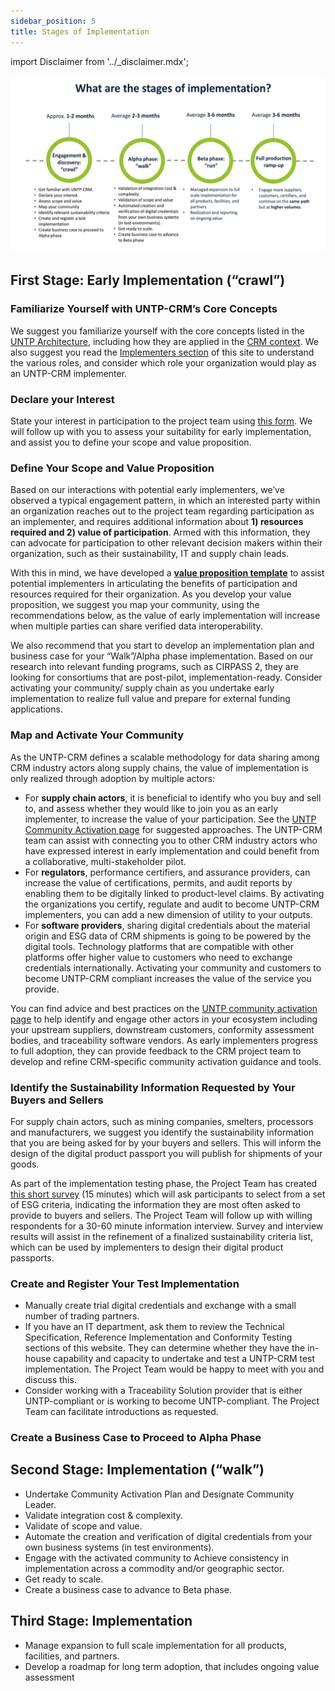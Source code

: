 ```yaml
---
sidebar_position: 5
title: Stages of Implementation
---
```


import Disclaimer from '../\_disclaimer.mdx';

<Disclaimer />

![D4.1Timeline](../files/D4.1Timeline.png)

## First Stage: Early Implementation (“crawl”)

### **Familiarize Yourself with UNTP-CRM’s Core Concepts**

We suggest you familiarize yourself with the core concepts listed in the [UNTP Architecture](https://uncefact.github.io/spec-untp/docs/specification/), including how they are applied in the [CRM context](https://uncefact.github.io/project-crm/docs/specification/Architecture). We also suggest you read the [Implementers section](https://uncefact.github.io/project-crm/docs/register/) of this site to understand the various roles, and consider which role your organization would play as an UNTP-CRM implementer.

### **Declare your Interest**

State your interest in participation to the project team using [this form](https://uncefact.github.io/project-crm/docs/specification/Architecture).  We will follow up with you to assess your suitability for early implementation, and assist you to define your scope and value proposition. 

### **Define Your Scope and Value Proposition**

Based on our interactions with potential early implementers, we’ve observed a typical engagement pattern, in which an interested party within an organization reaches out to the project team regarding participation as an implementer, and requires additional information about **1) resources required and 2) value of participation**. Armed with this information, they can advocate for participation to other relevant decision makers within their organization, such as their sustainability, IT and supply chain leads. 

With this in mind, we have developed a [**value proposition template**](https://docs.google.com/presentation/d/1CXkunB9L5Nr-Xw-4tQ8rJOYNMOZOObF7/edit?usp=sharing&ouid=102588425343518355761&rtpof=true&sd=true) to assist potential implementers in articulating the benefits of participation and resources required for their organization. As you develop your value proposition, we suggest you map your community, using the recommendations below, as the value of early implementation will increase when multiple parties can share verified data interoperability. 

We also recommend that you start to develop an implementation plan and business case for your “Walk”/Alpha phase implementation. Based on our research into relevant funding programs, such as CIRPASS 2, they are looking for consortiums that are post-pilot, implementation-ready. Consider activating your community/ supply chain as you undertake early implementation to realize full value and prepare for external funding applications. 

### **Map and Activate Your Community**

As the UNTP-CRM defines a scalable methodology for data sharing among CRM industry actors along supply chains, the value of implementation is only realized through adoption by multiple actors:

* For **supply chain actors**, it is beneficial to identify who you buy and sell to, and assess whether they would like to join you as an early implementer, to increase the value of your participation. See the [UNTP Community Activation page](https://uncefact.github.io/spec-untp/docs/business-case/CommunityActivationProgram) for suggested approaches. The UNTP-CRM team can assist with connecting you to other CRM industry actors who have expressed interest in early implementation and could benefit from a collaborative, multi-stakeholder pilot.
* For **regulators**, performance certifiers, and assurance providers, can increase the value of certifications, permits, and audit reports by enabling them to be digitally linked to product-level claims. By activating the organizations you certify, regulate and audit to become UNTP-CRM implementers, you can add a new dimension of utility to your outputs.
* For **software providers**, sharing digital credentials about the material origin and ESG data of CRM shipments is going to be powered by the digital tools. Technology platforms that are compatible with other platforms offer higher value to customers who need to exchange credentials internationally. Activating your community and customers to become UNTP-CRM compliant increases the value of the service you provide.

You can find advice and best practices on the [UNTP community activation page](https://uncefact.github.io/spec-untp/docs/business-case/CommunityActivationProgram) to help identify and engage other actors in your ecosystem including your upstream suppliers, downstream customers, conformity assessment bodies, and traceability software vendors. As early implementers progress to full adoption, they can provide feedback to the CRM project team to develop and refine CRM-specific community activation guidance and tools.

### **Identify the Sustainability Information Requested by Your Buyers and Sellers** 

For supply chain actors, such as mining companies, smelters, processors and manufacturers, we suggest you identify the sustainability information that you are being asked for by your buyers and sellers. This will inform the design of the digital product passport you will publish for shipments of your goods. 

As part of the implementation testing phase, the Project Team has created [this short survey](https://docs.google.com/forms/d/1E1-kRuP3FDkxhamXbTRixhWA5xifyvqKxkzgSaYOjhE/prefill) (15 minutes) which will ask participants to select from a set of ESG criteria, indicating the information they are most often asked to provide to buyers and sellers. The Project Team will follow up with willing respondents for a 30-60 minute information interview. Survey and interview results will assist in the refinement of a finalized sustainability criteria list, which can be used by implementers to design their digital product passports.

### **Create and Register Your Test Implementation**

* Manually create trial digital credentials and exchange with a small number of trading partners.
* If you have an IT department, ask them to review the Technical Specification, Reference Implementation and Conformity Testing  sections of this website. They can determine whether they have the in-house capability and capacity to undertake and test a UNTP-CRM test implementation. The Project Team would be happy to meet with you and discuss this.
* Consider working with a Traceability Solution provider that is either UNTP-compliant or is working to become UNTP-compliant. The Project Team can facilitate introductions as requested. 

### **Create a Business Case to Proceed to Alpha Phase**

## Second Stage: Implementation (“walk”)

* Undertake Community Activation Plan and Designate Community Leader.
* Validate integration cost & complexity.
* Validate of scope and value.
* Automate the creation and verification of digital credentials from your own business systems (in test environments).
* Engage with the activated community to Achieve consistency in implementation across a commodity and/or geographic sector.
* Get ready to scale.
* Create a business case to advance to Beta phase.

## Third Stage: Implementation

* Manage expansion to full scale implementation for all products, facilities, and partners.
* Develop a roadmap for long term adoption, that includes ongoing value assessment
